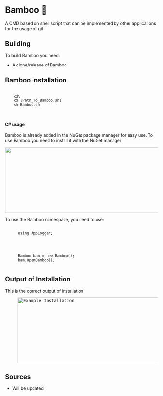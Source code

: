 # Bamboo 🎋
A CMD based on shell script that can be implemented by other applications for the usage of git.

## Building
To build Bamboo you need:
- A clone/release of Bamboo

<h2> Bamboo installation</h2>
<pre>
  <code>
    cd\
    cd [Path_To_Bamboo.sh]
    sh Bamboo.sh
  </code>
  </pre>
  <h4> C# usage</h4>
  <p> Bamboo is already added in the NuGet package manager for easy use. To use Bamboo you need to install it with the NuGet manager</p>
  <img src="https://i.imgur.com/uyYpvQF.png" width="718" height="216"> 
  <p> To use the Bamboo namespace, you need to use:</p>
  <pre>
    <code>
      using AppLogger;
    </code>
   </pre>
   <pre>
    <code>
      Bamboo bam = new Bamboo();
      bam.OpenBamboo();
    </code>
</pre>

<h2> Output of Installation</h2>
<p>
  This is the correct output of installation
</p>
<pre>
     <img src="https://i.imgur.com/2omg4lf.png" alt="Example Installation" width="718" height="216"> 
</pre>
<h2> Sources</h2>
<ul>
  <li>Will be updated</li>
</ul>
